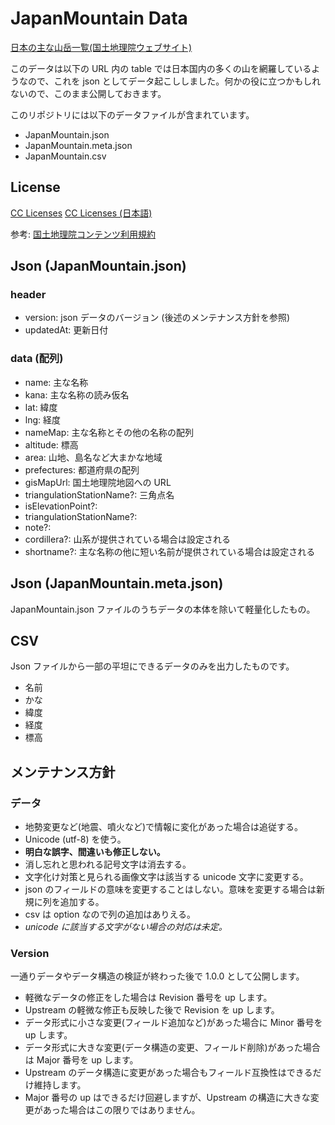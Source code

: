 # JapanMountain Data

[日本の主な山岳一覧(国土地理院ウェブサイト)](https://www.gsi.go.jp/kihonjohochousa/kihonjohochousa41140.html)

このデータは以下の URL 内の table では日本国内の多くの山を網羅しているようなので、これを json としてデータ起こししました。何かの役に立つかもしれないので、このまま公開しておきます。

このリポジトリには以下のデータファイルが含まれています。

- JapanMountain.json
- JapanMountain.meta.json
- JapanMountain.csv

## License

[CC Licenses](https://creativecommons.org/licenses/by/4.0/legalcode.ja)
[CC Licenses (日本語)](https://creativecommons.org/publicdomain/zero/1.0/deed.ja)

参考: [国土地理院コンテンツ利用規約](https://www.gsi.go.jp/kikakuchousei/kikakuchousei40182.html)


## Json (JapanMountain.json)

### header

- version: json データのバージョン (後述のメンテナンス方針を参照)
- updatedAt: 更新日付

### data (配列)

- name: 主な名称
- kana: 主な名称の読み仮名
- lat: 緯度
- lng: 経度
- nameMap: 主な名称とその他の名称の配列
- altitude: 標高
- area: 山地、島名など大まかな地域
- prefectures: 都道府県の配列
- gisMapUrl: 国土地理院地図への URL
- triangulationStationName?: 三角点名
- isElevationPoint?: 
- triangulationStationName?:
- note?: 
- cordillera?: 山系が提供されている場合は設定される
- shortname?: 主な名称の他に短い名前が提供されている場合は設定される

## Json (JapanMountain.meta.json)

JapanMountain.json ファイルのうちデータの本体を除いて軽量化したもの。

## CSV

Json ファイルから一部の平坦にできるデータのみを出力したものです。

- 名前
- かな
- 緯度
- 経度
- 標高

## メンテナンス方針


### データ

- 地勢変更など(地震、噴火など)で情報に変化があった場合は追従する。
- Unicode (utf-8) を使う。
- **明白な誤字、間違いも修正しない。**
- 消し忘れと思われる記号文字は消去する。
- 文字化け対策と見られる画像文字は該当する unicode 文字に変更する。
- json のフィールドの意味を変更することはしない。意味を変更する場合は新規に列を追加する。
- csv は option なので列の追加はありえる。
- *unicode に該当する文字がない場合の対応は未定。*

### Version

一通りデータやデータ構造の検証が終わった後で 1.0.0 として公開します。

- 軽微なデータの修正をした場合は Revision 番号を up します。
- Upstream の軽微な修正も反映した後で Revision を up します。
- データ形式に小さな変更(フィールド追加など)があった場合に Minor 番号を up します。
- データ形式に大きな変更(データ構造の変更、フィールド削除)があった場合は Major 番号を up します。
- Upstream のデータ構造に変更があった場合もフィールド互換性はできるだけ維持します。
- Major 番号の up はできるだけ回避しますが、Upstream の構造に大きな変更があった場合はこの限りではありません。
